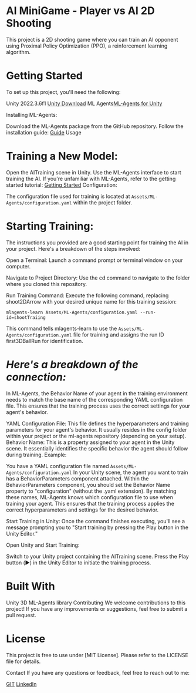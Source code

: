 # AI MiniGame - Player vs AI 2D Shooting

This project is a 2D shooting game where you can train an AI opponent using Proximal Policy Optimization (PPO), a reinforcement learning algorithm.

# Getting Started
To set up this project, you'll need the following:

Unity 2022.3.6f1  [Unity Download](https://unity.com/download)
ML Agents[ML-Agents for Unity](https://github.com/topics/unity-ml-agents)

Installing ML-Agents:

Download the ML-Agents package from the GitHub repository.
Follow the installation guide: [Guide](https://github.com/Unity-Technologies/ml-agents/blob/develop/docs/Installation.md)
Usage

# Training a New Model:

Open the AITraining scene in Unity.
Use the ML-Agents interface to start training the AI.
If you're unfamiliar with ML-Agents, refer to the getting started tutorial: [Getting Started](https://github.com/Unity-Technologies/ml-agents/blob/develop/docs/Getting-Started.md)
Configuration:

The configuration file used for training is located at `Assets/ML-Agents/configuration.yaml` within the project folder.

# Starting Training:

The instructions you provided are a good starting point for training the AI in your project. Here's a breakdown of the steps involved:

Open a Terminal: Launch a command prompt or terminal window on your computer.

Navigate to Project Directory: Use the cd command to navigate to the folder where you cloned this repository.

Run Training Command: Execute the following command, replacing shoot2DArrow with your desired unique name for this training session:

```mlagents-learn Assets/ML-Agents/configuration.yaml --run-id=shootTraiing```

This command tells mlagents-learn to use the `Assets/ML-Agents/configuration.yaml` file for training and assigns the run ID first3DBallRun for identification.

# _Here's a breakdown of the connection:_

In ML-Agents, the Behavior Name of your agent in the training environment needs to match the base name of the corresponding YAML configuration file. This ensures that the training process uses the correct settings for your agent's behavior.

YAML Configuration File: This file defines the hyperparameters and training parameters for your agent's behavior. It usually resides in the config folder within your project or the ml-agents repository (depending on your setup).
Behavior Name: This is a property assigned to your agent in the Unity scene. It essentially identifies the specific behavior the agent should follow during training.
Example:

You have a YAML configuration file named `Assets/ML-Agents/configuration.yaml`
In your Unity scene, the agent you want to train has a BehaviorParameters component attached.
Within the BehaviorParameters component, you should set the Behavior Name property to "configuration" (without the .yaml extension).
By matching these names, ML-Agents knows which configuration file to use when training your agent. This ensures that the training process applies the correct hyperparameters and settings for the desired behavior.

Start Training in Unity: Once the command finishes executing, you'll see a message prompting you to "Start training by pressing the Play button in the Unity Editor."

Open Unity and Start Training:

Switch to your Unity project containing the AITraining scene.
Press the Play button (▶️) in the Unity Editor to initiate the training process.

# Built With

Unity 3D
ML-Agents library
Contributing
We welcome contributions to this project! If you have any improvements or suggestions, feel free to submit a pull request.

# License
This project is free to use under [MIT License]. Please refer to the LICENSE file for details.

Contact
If you have any questions or feedback, feel free to reach out to me:

[GIT](https://github.com/isaacfurieri)
[LinkedIn](https://www.linkedin.com/in/isaac-furieri-19788474/)
